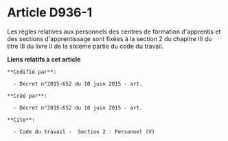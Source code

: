 # Article D936-1

Les règles relatives aux personnels des centres de formation d'apprentis et des sections d'apprentissage sont fixées à la
section 2 du chapitre III du titre III du livre II de la sixième partie du code du travail.

**Liens relatifs à cet article**

	**Codifié par**:

	  - Décret n°2015-652 du 10 juin 2015 - art.

	**Créé par**:

	  - Décret n°2015-652 du 10 juin 2015 - art.

	**Cite**:

	  - Code du travail -  Section 2 : Personnel (V)
